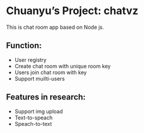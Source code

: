 # Chuanyu’s Project: chatvz

This is chat room app based on Node js.

## Function:
  - User registry
  - Create chat room with unique room key
  - Users join chat room with key
  - Support muilti-users

## Features in research:
  - Support img upload
  - Text-to-speach
  - Speach-to-text
